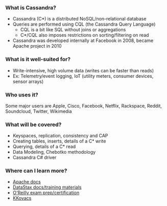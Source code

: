 ### What is Cassandra?
 - Cassandra (C\*) is a distributed NoSQL/non-relational database
 - Queries are performed using CQL (the Cassandra Query Language)
   - CQL is a bit like SQL without joins or aggregations
   - C\*/CQL also imposes restrictions on sorting/filtering on read
 - Cassandra was developed internally at Facebook in 2008, became Apache project in 2010

### What is it well-suited for?
-	Write-intensive, high volume data (writes can be faster than reads)
-	Ex: Telemetry/event logging, IoT (utility meters, consumer devices, sensor arrays)

### Who uses it?
Some major users are Apple, Cisco, Facebook, Netflix, Rackspace, Reddit, Soundcloud, Twitter, Wikimedia

### What will be covered?
-	Keyspaces, replication, consistency and CAP
-	Creating tables, inserts, details of a C* write
-	Querying, details of a C* read
-	Data Modeling, Chebotko methodology
-	Cassandra C# driver


### Where can I learn more?
 - [Apache docs](http://cassandra.apache.org/doc/latest/)
 - [DataStax docs/training materials](http://docs.datastax.com/en/landing_page/doc/index.html) 
 - [O'Reilly exam prep/certification](http://www.oreilly.com/data/cassandracert)
 - [KKovacs](https://kkovacs.eu/cassandra-vs-mongodb-vs-couchdb-vs-redis)
